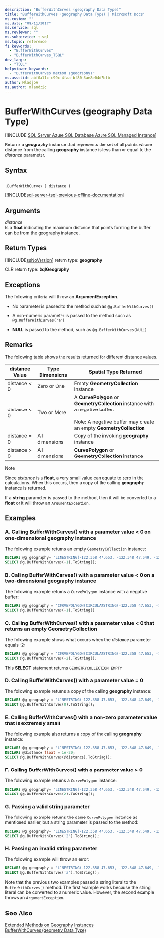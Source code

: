 ```yaml
---
description: "BufferWithCurves (geography Data Type)"
title: "BufferWithCurves (geography Data Type) | Microsoft Docs"
ms.custom: ""
ms.date: "08/11/2017"
ms.service: sql
ms.reviewer: ""
ms.subservice: t-sql
ms.topic: reference
f1_keywords: 
  - "BufferWithCurves"
  - "BufferWithCurves_TSQL"
dev_langs: 
  - "TSQL"
helpviewer_keywords: 
  - "BufferWithCurves method (geography)"
ms.assetid: abf0a11c-c99c-4faa-bf80-3ae8e04d7bfb
author: MladjoA
ms.author: mlandzic 
---
```

# BufferWithCurves (geography Data Type)
[!INCLUDE [SQL Server Azure SQL Database Azure SQL Managed Instance](../../includes/applies-to-version/sql-asdb-asdbmi.md)]

  Returns a **geography** instance that represents the set of all points whose distance from the calling **geography** instance is less than or equal to the *distance* parameter.  
  
## Syntax  
  
```  
  
.BufferWithCurves ( distance )  
```  
  
[!INCLUDE[sql-server-tsql-previous-offline-documentation](../../includes/sql-server-tsql-previous-offline-documentation.md)]

## Arguments
 *distance*  
 Is a **float** indicating the maximum distance that points forming the buffer can be from the geography instance.  
  
## Return Types  
 [!INCLUDE[ssNoVersion](../../includes/ssnoversion-md.md)] return type: **geography**  
  
 CLR return type: **SqlGeography**  
  
## Exceptions  
 The following criteria will throw an **ArgumentException**.  
  
-   No parameter is passed to the method such as `@g.BufferWithCurves()`  
  
-   A non-numeric parameter is passed to the method such as `@g.BufferWithCurves('a')`  
  
-   **NULL** is passed to the method, such as `@g.BufferWithCurves(NULL)`  
  
## Remarks  
 The following table shows the results returned for different distance values.  
  
|distance Value|Type Dimensions|Spatial Type Returned|  
|--------------------|---------------------|---------------------------|  
|distance < 0|Zero or One|Empty **GeometryCollection** instance|  
|distance \< 0|Two or More|A **CurvePolygon** or **GeometryCollection** instance with a negative buffer.<br /><br /> Note: A negative buffer may create an empty **GeometryCollection**|
|distance = 0|All dimensions|Copy of the invoking **geography** instance|  
|distance > 0|All dimensions|**CurvePolygon** or **GeometryCollection** instance|  
  
> [!NOTE]  
>  Since *distance* is a **float**, a very small value can equate to zero in the calculations.  When this occurs, then a copy of the calling **geography** instance is returned.  
  
 If a **string** parameter is passed to the method, then it will be converted to a **float** or it will throw an `ArgumentException`.  
  
## Examples  
  
### A. Calling BufferWithCurves() with a parameter value < 0 on one-dimensional geography instance  
 The following example returns an empty `GeometryCollection` instance:  
  
 ```sql
 DECLARE @g geography= 'LINESTRING(-122.358 47.653, -122.348 47.649, -122.348 47.658, -122.358 47.658, -122.358 47.653)';  
 SELECT @g.BufferWithCurves(-1).ToString();
``` 
  
### B. Calling BufferWithCurves() with a parameter value < 0 on a two-dimensional geography instance  
 The following example returns a `CurvePolygon` instance with a negative buffer:  
  
 ```sql
 DECLARE @g geography = 'CURVEPOLYGON(CIRCULARSTRING(-122.358 47.653, -122.348 47.649, -122.348 47.658, -122.358 47.658, -122.358 47.653))';  
 SELECT @g.BufferWithCurves(-1).ToString()
 ```  
  
### C. Calling BufferWithCurves() with a parameter value < 0 that returns an empty GeometryCollection  
 The following example shows what occurs when the *distance* parameter equals -2:  
  
 ```sql
 DECLARE @g geography = 'CURVEPOLYGON(CIRCULARSTRING(-122.358 47.653, -122.348 47.649, -122.348 47.658, -122.358 47.658, -122.358 47.653))';  
 SELECT @g.BufferWithCurves(-2).ToString();
 ```  
  
 This **SELECT** statement returns `GEOMETRYCOLLECTION EMPTY`  
  
### D. Calling BufferWithCurves() with a parameter value = 0  
 The following example returns a copy of the calling **geography** instance:  

 ```sql
 DECLARE @g geography = 'LINESTRING(-122.358 47.653, -122.348 47.649, -122.348 47.658, -122.358 47.658, -122.358 47.653)';  
 SELECT @g.BufferWithCurves(0).ToString();
 ```  
  
### E. Calling BufferWithCurves() with a non-zero parameter value that is extremely small  
 The following example also returns a copy of the calling **geography** instance:  

 ```sql
 DECLARE @g geography = 'LINESTRING(-122.358 47.653, -122.348 47.649, -122.348 47.658, -122.358 47.658, -122.358 47.653)';  
 DECLARE @distance float = 1e-20;  
 SELECT @g.BufferWithCurves(@distance).ToString();
 ```  
  
### F. Calling BufferWithCurves() with a parameter value > 0  
 The following example returns a `CurvePolygon` instance:  

 ```sql
 DECLARE @g geography= 'LINESTRING(-122.358 47.653, -122.348 47.649, -122.348 47.658, -122.358 47.658, -122.358 47.653)';  
 SELECT @g.BufferWithCurves(2).ToString();
 ```  
### G. Passing a valid string parameter  
 The following example returns the same `CurvePolygon` instance as mentioned earlier, but a string parameter is passed to the method:  

 ```sql
 DECLARE @g geography= 'LINESTRING(-122.358 47.653, -122.348 47.649, -122.348 47.658, -122.358 47.658, -122.358 47.653)';  
 SELECT @g.BufferWithCurves('2').ToString();
```  
  
### H. Passing an invalid string parameter  
 The following example will throw an error:  

 ```sql
 DECLARE @g geography = 'LINESTRING(-122.358 47.653, -122.348 47.649, -122.348 47.658, -122.358 47.658, -122.358 47.653)'  
 SELECT @g.BufferWithCurves('a').ToString();
 ```  
  
 Note that the previous two examples passed a string literal to the `BufferWithCurves()` method. The first example works because the string literal can be converted to a numeric value. However, the second example throws an `ArgumentException`.  
  
## See Also  
 [Extended Methods on Geography Instances](../../t-sql/spatial-geography/extended-methods-on-geography-instances.md)   
 [BufferWithCurves &#40;geometry Data Type&#41;](../../t-sql/spatial-geometry/bufferwithcurves-geometry-data-type.md)  
  
  
